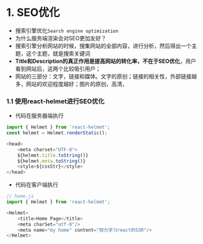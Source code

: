 # 1. SEO优化
+ 搜索引擎优化`Search engine optimization`
+ 为什么服务端渲染会对SEO更加友好？
+ 搜索引擎分析网站的时候，搜集网站的全部内容，进行分析，然后得出一个主题，这个主题，就是搜索关键词
+ **Title和Description的真正作用是提高网站的转化率，不在于SEO优化**，用户看到网站后，这两个比较吸引用户；
+ 网站的三部分：文字，链接和媒体。文字的原创；链接的相关性，外部链接越多，网站的欢迎程度越好；图片的原创，高清，

### 1.1 使用react-helmet进行SEO优化

+ 代码在服务器端执行

```javascript
import { Helmet } from 'react-helmet';
const helmet = Helmet.renderStatic();

<head>
	<meta charset="UTF-8">
	${helmet.title.toString()}
	${helmet.meta.toString()}
	<style>${cssStr}</style>
</head>
```
+ 代码在客户端执行
```javascript
// home.js
import { Helmet } from 'react-helmet';

<Helmet>
	<title>Home Page</title>
	<meta charSet="utf-8"/>
	<meta name="my home" content="努力学习react的SSR"/>
</Helmet>
```


